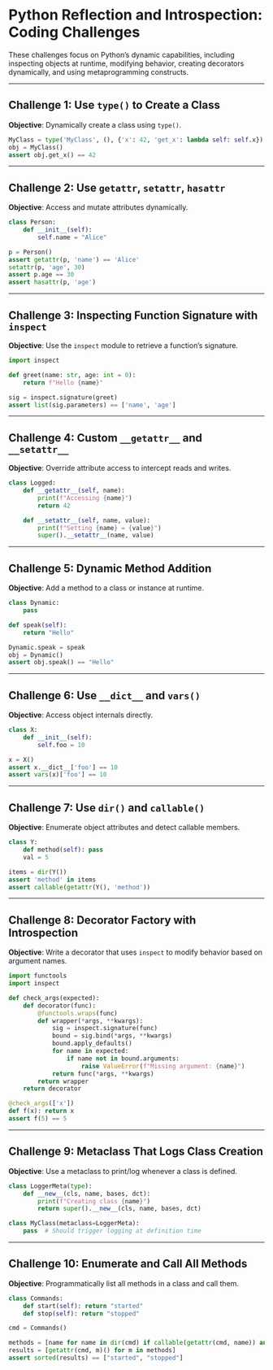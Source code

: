 # Python Reflection and Introspection: Coding Challenges

These challenges focus on Python’s dynamic capabilities, including inspecting objects at runtime, modifying behavior, creating decorators dynamically, and using metaprogramming constructs.

---

## Challenge 1: Use `type()` to Create a Class

**Objective**: Dynamically create a class using `type()`.

```python
MyClass = type('MyClass', (), {'x': 42, 'get_x': lambda self: self.x})
obj = MyClass()
assert obj.get_x() == 42
```

---

## Challenge 2: Use `getattr`, `setattr`, `hasattr`

**Objective**: Access and mutate attributes dynamically.

```python
class Person:
    def __init__(self):
        self.name = "Alice"

p = Person()
assert getattr(p, 'name') == 'Alice'
setattr(p, 'age', 30)
assert p.age == 30
assert hasattr(p, 'age')
```

---

## Challenge 3: Inspecting Function Signature with `inspect`

**Objective**: Use the `inspect` module to retrieve a function’s signature.

```python
import inspect

def greet(name: str, age: int = 0):
    return f"Hello {name}"

sig = inspect.signature(greet)
assert list(sig.parameters) == ['name', 'age']
```

---

## Challenge 4: Custom `__getattr__` and `__setattr__`

**Objective**: Override attribute access to intercept reads and writes.

```python
class Logged:
    def __getattr__(self, name):
        print(f"Accessing {name}")
        return 42

    def __setattr__(self, name, value):
        print(f"Setting {name} = {value}")
        super().__setattr__(name, value)
```

---

## Challenge 5: Dynamic Method Addition

**Objective**: Add a method to a class or instance at runtime.

```python
class Dynamic:
    pass

def speak(self):
    return "Hello"

Dynamic.speak = speak
obj = Dynamic()
assert obj.speak() == "Hello"
```

---

## Challenge 6: Use `__dict__` and `vars()`

**Objective**: Access object internals directly.

```python
class X:
    def __init__(self):
        self.foo = 10

x = X()
assert x.__dict__['foo'] == 10
assert vars(x)['foo'] == 10
```

---

## Challenge 7: Use `dir()` and `callable()`

**Objective**: Enumerate object attributes and detect callable members.

```python
class Y:
    def method(self): pass
    val = 5

items = dir(Y())
assert 'method' in items
assert callable(getattr(Y(), 'method'))
```

---

## Challenge 8: Decorator Factory with Introspection

**Objective**: Write a decorator that uses `inspect` to modify behavior based on argument names.

```python
import functools
import inspect

def check_args(expected):
    def decorator(func):
        @functools.wraps(func)
        def wrapper(*args, **kwargs):
            sig = inspect.signature(func)
            bound = sig.bind(*args, **kwargs)
            bound.apply_defaults()
            for name in expected:
                if name not in bound.arguments:
                    raise ValueError(f"Missing argument: {name}")
            return func(*args, **kwargs)
        return wrapper
    return decorator

@check_args(['x'])
def f(x): return x
assert f(5) == 5
```

---

## Challenge 9: Metaclass That Logs Class Creation

**Objective**: Use a metaclass to print/log whenever a class is defined.

```python
class LoggerMeta(type):
    def __new__(cls, name, bases, dct):
        print(f"Creating class {name}")
        return super().__new__(cls, name, bases, dct)

class MyClass(metaclass=LoggerMeta):
    pass  # Should trigger logging at definition time
```

---

## Challenge 10: Enumerate and Call All Methods

**Objective**: Programmatically list all methods in a class and call them.

```python
class Commands:
    def start(self): return "started"
    def stop(self): return "stopped"

cmd = Commands()

methods = [name for name in dir(cmd) if callable(getattr(cmd, name)) and not name.startswith("__")]
results = [getattr(cmd, m)() for m in methods]
assert sorted(results) == ["started", "stopped"]
```

